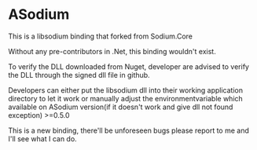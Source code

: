 # ASodium
This is a libsodium binding that forked from Sodium.Core

Without any pre-contributors in .Net, this binding wouldn't exist.

To verify the DLL downloaded from Nuget, developer are advised to verify the DLL through the signed dll file in github.

Developers can either put the libsodium dll into their working application directory to let it work or manually adjust the environmentvariable which available on ASodium version(if it doesn't work and give dll not found exception) >=0.5.0

This is a new binding, there'll be unforeseen bugs please report to me and I'll see what I can do.
